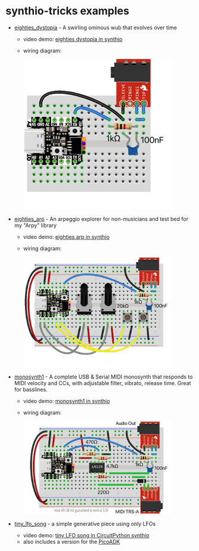 
synthio-tricks examples
=======================


- [eighties_dystopia](eighties_dystopia/code.py) - A swirling ominous wub that evolves over time

  - video demo: [eighties dystopia in synthio](https://www.youtube.com/watch?v=EcDqYh-DzVA)
  - wiring diagram:

    <img src="../imgs/eighties_dystopia_bb.png" width=400>

- [eighties_arp](eighties_arp/code.py) - An arpeggio explorer for non-musicians and test bed for my "Arpy" library

  - video demo: [eighties arp in synthio](https://www.youtube.com/watch?v=noj92Ae0IQI)
  - wiring diagram:

    <img src="../imgs/eighties_arp_bb.png" width=400>

- [monosynth1](monosynth1/code.py) - A complete USB & Serial MIDI monosynth that responds to
  MIDI velocity and CCs, with adjustable filter, vibrato, release time. Great for basslines.

  - video demo: [monosynth1 in synthio](https://www.youtube.com/watch?v=S1-TDjxE3Qs)
  - wiring diagram:

    <img src="../imgs/monosynth1_bb.png" width=400>


- [tiny_lfo_song](tiny_lfo_song/code.py) - a simple generative piece using only LFOs

  - video demo: [tiny LFO song in CircuitPython synthio](https://www.youtube.com/watch?v=m_ALNCWXor0)
  - also includes a version for the [PicoADK](https://github.com/DatanoiseTV/PicoADK-Hardware)
